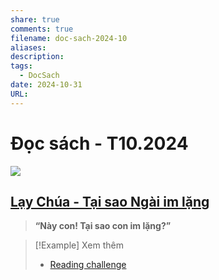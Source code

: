 ```yaml
---
share: true
comments: true
filename: doc-sach-2024-10
aliases: 
description: 
tags:
  - DocSach
date: 2024-10-31
URL: 
---
```

# Đọc sách - T10.2024

![](https://i.imgur.com/dBRrZqv.png)

## [Lạy Chúa - Tại sao Ngài im lặng](./lay-chua-tai-sao-ngai-im-lang.md)

> **“Này con! Tại sao con im lặng?”** 


> [!Example] Xem thêm
> - [Reading challenge](./reading-challenge.md)
